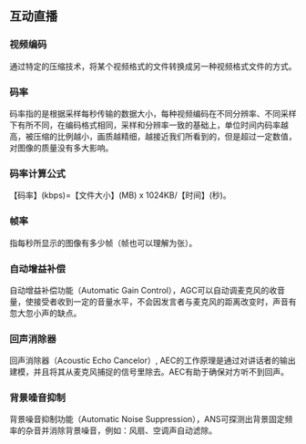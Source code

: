 ## 互动直播
### 视频编码
通过特定的压缩技术，将某个视频格式的文件转换成另一种视频格式文件的方式。
### 码率
码率指的是根据采样每秒传输的数据大小，每种视频编码在不同分辨率、不同采样下有所不同，在编码格式相同，采样和分辨率一致的基础上，单位时间内码率越高，被压缩的比例越小，画质越精细，越接近我们所看到的，但是超过一定数值，对图像的质量没有多大影响。
### 码率计算公式
【码率】(kbps)=【文件大小】(MB) x 1024KB/【时间】(秒)。
### 帧率
指每秒所显示的图像有多少帧（帧也可以理解为张）。
### 自动增益补偿
自动增益补偿功能（Automatic Gain Control），AGC可以自动调麦克风的收音量，使接受者收到一定的音量水平，不会因发言者与麦克风的距离改变时，声音有忽大忽小声的缺点。
### 回声消除器
回声消除器（Acoustic Echo Cancelor）, AEC的工作原理是通过对讲话者的输出建模，并且将其从麦克风捕捉的信号里除去。AEC有助于确保对方听不到回声。
### 背景噪音抑制
背景噪音抑制功能（Automatic Noise Suppression），ANS可探测出背景固定频率的杂音并消除背景噪音，例如：风扇、空调声自动滤除。
